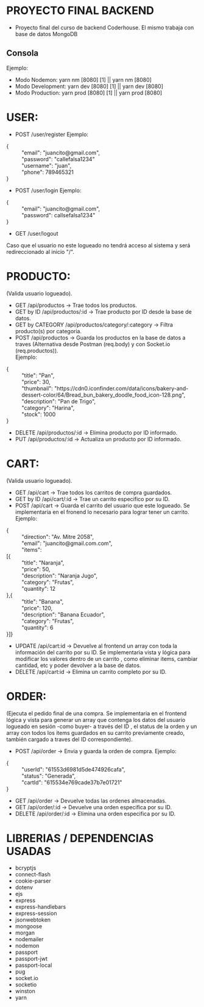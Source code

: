# PROYECTO FINAL BACKEND

- Proyecto final del curso de backend Coderhouse. El mismo trabaja con base de datos MongoDB

## Consola

Ejemplo:
- Modo Nodemon: yarn nm [8080] [1] || yarn nm [8080]<br>
- Modo Development: yarn dev [8080] [1] || yarn dev [8080]<br>
- Modo Production: yarn prod [8080] [1] || yarn prod [8080]<br>


# USER:
- POST /user/register 
Ejemplo:
<dl>
    <dt>{</dt>
    <dd>"email": "juancito@gmail.com",</dd>
    <dd>"password": "callefalsa1234"</dd>
    <dd>"username": "juan",</dd>
    <dd>"phone": 789465321</dd>
    <dt>}</dt>
</dl>

- POST /user/login 
Ejemplo:
<dl>
 <dt>{</dt>
    <dd>"email": "juancito@gmail.com",</dd>
    <dd>"password": callsefalsa1234"</dd>
    <dt>}</dt>
</dl>

- GET /user/logout

Caso que el usuario no este logueado no tendrá acceso al sistema y será redireccionado al inicio "/".

# PRODUCTO:
(Valida usuario logueado).
- GET /api/productos -> Trae todos los productos.
- GET by ID /api/productos/:id -> Trae producto por ID desde la base de datos.
- GET by CATEGORY /api/productos/category/:category -> Filtra producto(s) por categoria.
- POST /api/productos -> Guarda los productos en la base de datos a traves (Alternativa desde Postman (req.body) y con  Socket.io (req.productos)).<br>
Ejemplo:
<dl>
<dt>{</dt>
    <dd>"title": "Pan",</dd>
    <dd>"price": 30,</dd>
    <dd>"thumbnail": "https://cdn0.iconfinder.com/data/icons/bakery-and-dessert-color/64/Bread_bun_bakery_doodle_food_icon-128.png",</dd>
    <dd>"description": "Pan de Trigo",</dd>
    <dd>"category": "Harina",</dd>
    <dd>"stock": 1000</dd>
    <dt>}</dt>
</dl>

- DELETE /api/productos/:id -> Elimina producto por ID informado.
- PUT /api/productos/:id -> Actualiza un producto por ID informado.

# CART:
(Valida usuario logueado).
- GET /api/cart -> Trae todos los carritos de compra guardados.
- GET by ID /api/cart/:id -> Trae un carrito especifico por su ID.
- POST /api/cart -> Guarda el carrito del usuario que este logueado. Se implementaria en el fronend lo necesario para lograr tener un carrito.
Ejemplo:
<dl>
 <dt>{</dt>
    <dd>"direction": "Av. Mitre 2058",</dd>
    <dd>"email": "juancito@gmail.com.com",</dd>
    <dd>"items": <dt>[{</dt> 
            <dd>"title": "Naranja",</dd>
            <dd>"price": 50,</dd>
            <dd>"description": "Naranja Jugo",</dd>
            <dd>"category": "Frutas",</dd>
            <dd>"quantity": 12</dd>
            <dt>},{</dt>
            <dd>"title": "Banana",</dd>
            <dd>"price": 120,</dd>
            <dd>"description": "Banana Ecuador",</dd>
            <dd>"category": "Frutas",</dd>
            <dd>"quantity": 6</dd>
        <dt>}]}</dt>
</dl>

- UPDATE /api/cart:id -> Devuelve al frontend un array con toda la información del carrito por su ID. Se implementaria vista y lógica para modificar los valores dentro de un carrito , como eliminar items, cambiar cantidad, etc y poder devolver a la base de datos.
- DELETE /api/cart:id -> Elimina un carrito completo por su ID.

# ORDER:
(Ejecuta el pedido final de una compra. Se implementaria en el frontend lógica y vista para generar un array que contenga los datos del usuario logueado en sesión -como buyer- a través del ID , el status de la orden y un array con todos los items guardados en su carrito previamente creado, también cargado a traves del ID correspondiente).
- POST /api/order -> Envia y guarda la orden de compra.
Ejemplo:
<dl>
<dt>{</dt>
    <dd>"userId": "61553d6981d5de474926cafa",</dd>
    <dd>"status": "Generada",</dd>
    <dd>"cartId": "615534e769cade37b7e01721"</dd>
    <dt>}</dt>
</dl>

- GET /api/order -> Devuelve todas las ordenes almacenadas.
- GET /api/order/:id -> Devuelve una orden especifica por su ID.
- DELETE /api/order/:id -> Elimina una orden especifica por su ID.


# LIBRERIAS / DEPENDENCIAS USADAS

- bcryptjs 
- connect-flash 
- cookie-parser 
- dotenv 
- ejs 
- express
- express-handlebars 
- express-session 
- jsonwebtoken 
- mongoose 
- morgan 
- nodemailer 
- nodemon 
- passport 
- passport-jwt 
- passport-local 
- pug 
- socket.io 
- socketio 
- winston 
- yarn
